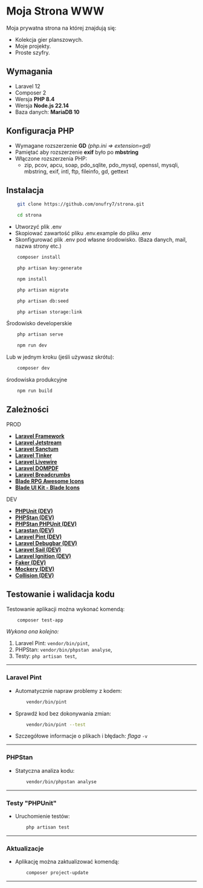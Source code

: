 # Moja Strona WWW

Moja prywatna strona na której znajdują się:

- Kolekcja gier planszowych.
- Moje projekty.
- Proste szyfry.

## Wymagania

- Laravel 12
- Composer 2
- Wersja **PHP 8.4**
- Wersja **Node.js 22.14**
- Baza danych: **MariaDB 10**

## Konfiguracja PHP

- Wymagane rozszerzenie **GD** *(php.ini => extension=gd)*
- Pamiętać aby rozszerzenie **exif** było po **mbstring**
- Włączone rozszerzenia PHP:
  - zip, pcov, apcu, soap, pdo_sqlite, pdo_mysql, openssl, mysqli, mbstring, exif, intl, ftp, fileinfo, gd, gettext

## Instalacja

```bash
    git clone https://github.com/onufry7/strona.git
```

```bash
    cd strona
```

- Utworzyć plik .env
- Skopiować zawartość pliku .env.example do pliku .env
- Skonfigurować plik .env pod własne środowisko. (Baza danych, mail, nazwa strony etc.)

```bash
    composer install
```

```bash
    php artisan key:generate
```

```bash
    npm install
```

```bash
    php artisan migrate
```

```bash
    php artisan db:seed
```

```bash
    php artisan storage:link
```

Środowisko developerskie

```bash
    php artisan serve
```

```bash
    npm run dev
```

Lub w jednym kroku (jeśli używasz skrótu):

```bash
    composer dev
```

środowiska produkcyjne

```bash
    npm run build
```

## Zależności

PROD

- **[Laravel Framework](https://laravel.com)**
- **[Laravel Jetstream](https://jetstream.laravel.com/introduction.html)**
- **[Laravel Sanctum](https://github.com/laravel/sanctum)**
- **[Laravel Tinker](https://github.com/laravel/tinker)**
- **[Laravel Livewire](https://laravel-livewire.com)**
- **[Laravel DOMPDF](https://github.com/barryvdh/laravel-dompdf)**
- **[Laravel Breadcrumbs](https://github.com/diglactic/laravel-breadcrumbs)**
- **[Blade RPG Awesome Icons](https://github.com/codeat3/blade-rpg-awesome-icons)**
- **[Blade UI Kit - Blade Icons](https://blade-ui-kit.com/blade-icons)**

DEV

<!-- - **[PhpMetrics (DEV)](https://phpmetrics.org)** -->
- **[PHPUnit (DEV)](https://phpunit.de/index.html)**
- **[PHPStan (DEV)](https://phpstan.org)**
- **[PHPStan PHPUnit (DEV)](https://github.com/phpstan/phpstan-phpunit)**
- **[Larastan (DEV)](https://github.com/larastan/larastan)**
- **[Laravel Pint (DEV)](https://github.com/laravel/pint)**
- **[Laravel Debugbar (DEV)](https://github.com/barryvdh/laravel-debugbar)**
- **[Laravel Sail (DEV)](https://github.com/laravel/sail)**
- **[Laravel Ignition (DEV)](https://github.com/spatie/laravel-ignition)**
- **[Faker (DEV)](https://fakerphp.org)**
- **[Mockery (DEV)](https://docs.mockery.io/en/stable)**
- **[Collision (DEV)](https://github.com/nunomaduro/collision)**

## Testowanie i walidacja kodu

Testowanie aplikacji można wykonać komendą:

```bash
    composer test-app
```

*Wykona ona kolejno:*

1. Laravel Pint: `vendor/bin/pint`,
2. PHPStan: `vendor/bin/phpstan analyse`,
3. Testy: `php artisan test`,

---

### Laravel Pint

- Automatycznie napraw problemy z kodem:

    ```bash
        vendor/bin/pint
    ```

- Sprawdź kod bez dokonywania zmian:

    ```bash
        vendor/bin/pint --test
    ```

- Szczegółowe informacje o plikach i błędach: *flaga* `-v`

---

### PHPStan

- Statyczna analiza kodu:

    ```bash
        vendor/bin/phpstan analyse
    ```

---

### Testy "PHPUnit"

- Uruchomienie testów:

    ```bash
        php artisan test
    ```

---

### Aktualizacje

- Aplikację można zaktualizować komendą:

    ```bash
        composer project-update
    ```

---
